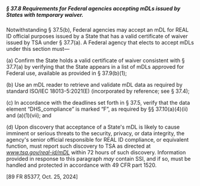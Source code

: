 ##### § 37.8 Requirements for Federal agencies accepting mDLs issued by States with temporary waiver. #####

Notwithstanding § 37.5(b), Federal agencies may accept an mDL for REAL ID official purposes issued by a State that has a valid certificate of waiver issued by TSA under § 37.7(a). A Federal agency that elects to accept mDLs under this section must—

(a) Confirm the State holds a valid certificate of waiver consistent with § 37.7(a) by verifying that the State appears in a list of mDLs approved for Federal use, available as provided in § 37.9(b)(1);

(b) Use an mDL reader to retrieve and validate mDL data as required by standard ISO/IEC 18013-5:2021(E) (incorporated by reference; see § 37.4);

(c) In accordance with the deadlines set forth in § 37.5, verify that the data element “DHS\_compliance” is marked “F”, as required by §§ 37.10(a)(4)(ii) and (a)(1)(vii); and

(d) Upon discovery that acceptance of a State's mDL is likely to cause imminent or serious threats to the security, privacy, or data integrity, the agency's senior official responsible for REAL ID compliance, or equivalent function, must report such discovery to TSA as directed at *www.tsa.gov/real-id/mDL* within 72 hours of such discovery. Information provided in response to this paragraph *may* contain SSI, and if so, must be handled and protected in accordance with 49 CFR part 1520.

[89 FR 85377, Oct. 25, 2024]